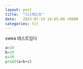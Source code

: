 ```yaml
---
layout: post
title:  "til테스트"
date:   2023-07-14 14:45:00 +0900
categories: til
---
```


swea 테스트임다
```python
a=10
b=20
c=30
print(a+b+c)
```


[jekyll-docs]: https://jekyllrb.com/docs/home
[jekyll-gh]:   https://github.com/jekyll/jekyll
[jekyll-talk]: https://talk.jekyllrb.com/
